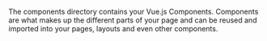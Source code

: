 The components directory contains your Vue.js Components. Components are what makes up the different parts of your page and can be reused and imported into your pages, layouts and even other components.

